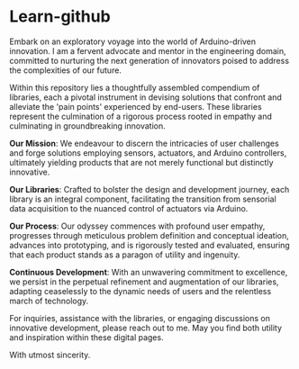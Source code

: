 # Learn-github
Embark on an exploratory voyage into the world of Arduino-driven innovation. I am a fervent advocate and mentor in the engineering domain, committed to nurturing the next generation of innovators poised to address the complexities of our future.

Within this repository lies a thoughtfully assembled compendium of libraries, each a pivotal instrument in devising solutions that confront and alleviate the 'pain points' experienced by end-users. These libraries represent the culmination of a rigorous process rooted in empathy and culminating in groundbreaking innovation.

**Our Mission**: We endeavour to discern the intricacies of user challenges and forge solutions employing sensors, actuators, and Arduino controllers, ultimately yielding products that are not merely functional but distinctly innovative.

**Our Libraries**: Crafted to bolster the design and development journey, each library is an integral component, facilitating the transition from sensorial data acquisition to the nuanced control of actuators via Arduino.

**Our Process**: Our odyssey commences with profound user empathy, progresses through meticulous problem definition and conceptual ideation, advances into prototyping, and is rigorously tested and evaluated, ensuring that each product stands as a paragon of utility and ingenuity.

**Continuous Development**: With an unwavering commitment to excellence, we persist in the perpetual refinement and augmentation of our libraries, adapting ceaselessly to the dynamic needs of users and the relentless march of technology.

For inquiries, assistance with the libraries, or engaging discussions on innovative development, please reach out to me. May you find both utility and inspiration within these digital pages.

With utmost sincerity.
